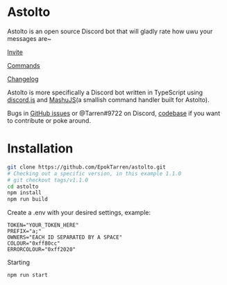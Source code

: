 # Astolto

Astolto is an open source Discord bot that will gladly rate how uwu your messages are~

[Invite](https://discord.com/oauth2/authorize?client_id=825845697790214164&permissions=84032&scope=bot%20applications.commands)

[Commands](https://astolto.tarren.moe)

[Changelog](./CHANGELOG.md)

Astolto is more specifically a Discord bot written in TypeScript using [discord.js](https://discord.js.org/#/) and [MashuJS](https://mashu.tarren.moe/)(a smallish command handler built for Astolto).

Bugs in [GitHub issues](https://github.com/EpokTarren/Astolto/issues) or @Tarren#9722 on Discord, [codebase](https://github.com/EpokTarren/astolto) if you want to contribute or poke around.

# Installation

```sh
git clone https://github.com/EpokTarren/astolto.git
# Checking out a specific version, in this example 1.1.0
# git checkout tags/v1.1.0
cd astolto
npm install
npm run build
```

Create a .env with your desired settings, example:

```
TOKEN="YOUR_TOKEN_HERE"
PREFIX="a;"
OWNERS="EACH ID SEPARATED BY A SPACE"
COLOUR="0xff80cc"
ERRORCOLOUR="0xff2020"
```

Starting

```sh
npm run start
```
